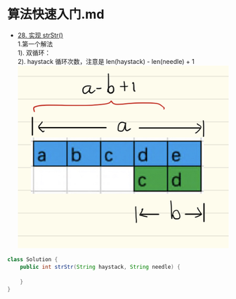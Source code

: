# 算法快速入门.md
* [28. 实现 strStr()](https://leetcode-cn.com/problems/implement-strstr/)  
1.第一个解法  
1). 双循环：  
2). haystack 循环次数，注意是 len(haystack) - len(needle) + 1  
![](https://github.com/zhanghaocore/brushA/blob/master/img%E7%AE%97%E6%B3%95%E5%BF%AB%E9%80%9F%E5%85%A5%E9%97%A8/28-001.jpeg)
``` java
class Solution {
    public int strStr(String haystack, String needle) {
    
    }
}
```
